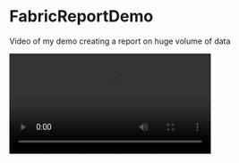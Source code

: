 # FabricReportDemo
Video of my demo creating a report on huge volume of data


<video src='Video\Microsoft Fabric Report with huge volume of data.mp4' width=360/>
